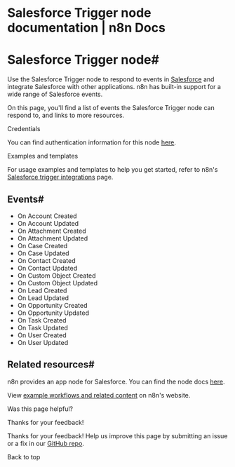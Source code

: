 # Salesforce Trigger node documentation | n8n Docs

[ ](https://github.com/n8n-io/n8n-docs/edit/main/docs/integrations/builtin/trigger-nodes/n8n-nodes-base.salesforcetrigger.md "Edit this page")

# Salesforce Trigger node#

Use the Salesforce Trigger node to respond to events in [Salesforce](https://login.salesforce.com/) and integrate Salesforce with other applications. n8n has built-in support for a wide range of Salesforce events.

On this page, you'll find a list of events the Salesforce Trigger node can respond to, and links to more resources.

Credentials

You can find authentication information for this node [here](../../credentials/salesforce/).

Examples and templates

For usage examples and templates to help you get started, refer to n8n's [Salesforce trigger integrations](https://n8n.io/integrations/salesforce-trigger/) page.

## Events#

  * On Account Created
  * On Account Updated
  * On Attachment Created
  * On Attachment Updated
  * On Case Created
  * On Case Updated
  * On Contact Created
  * On Contact Updated
  * On Custom Object Created
  * On Custom Object Updated
  * On Lead Created
  * On Lead Updated
  * On Opportunity Created
  * On Opportunity Updated
  * On Task Created
  * On Task Updated
  * On User Created
  * On User Updated

## Related resources#

n8n provides an app node for Salesforce. You can find the node docs [here](../../app-nodes/n8n-nodes-base.salesforce/).

View [example workflows and related content](https://n8n.io/integrations/salesforce-trigger/) on n8n's website.

Was this page helpful? 

Thanks for your feedback! 

Thanks for your feedback! Help us improve this page by submitting an issue or a fix in our [GitHub repo](https://github.com/n8n-io/n8n-docs). 

Back to top